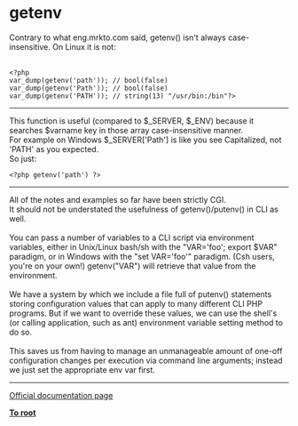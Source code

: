 # getenv



Contrary to what eng.mrkto.com said, getenv() isn&apos;t always case-insensitive. On Linux it is not:<br><br>

```
<?php
var_dump(getenv('path')); // bool(false)
var_dump(getenv('Path')); // bool(false)
var_dump(getenv('PATH')); // string(13) "/usr/bin:/bin"?>
```
  

---

This function is useful (compared to $_SERVER, $_ENV) because it searches $varname key in those array case-insensitive manner.<br>For example on Windows $_SERVER[&apos;Path&apos;] is like you see Capitalized, not &apos;PATH&apos; as you expected.<br>So just: 

```
<?php getenv('path') ?>
```
  

---

All of the notes and examples so far have been strictly CGI.<br>It should not be understated the usefulness of getenv()/putenv() in CLI as well.<br><br>You can pass a number of variables to a CLI script via environment variables, either in Unix/Linux bash/sh with the "VAR=&apos;foo&apos;; export $VAR" paradigm, or in Windows with the "set VAR=&apos;foo&apos;" paradigm. (Csh users, you&apos;re on your own!) getenv("VAR") will retrieve that value from the environment.<br><br>We have a system by which we include a file full of putenv() statements storing configuration values that can apply to many different CLI PHP programs. But if we want to override these values, we can use the shell&apos;s (or calling application, such as ant) environment variable setting method to do so.<br><br>This saves us from having to manage an unmanageable amount of one-off configuration changes per execution via command line arguments; instead we just set the appropriate env var first.  

---

[Official documentation page](https://www.php.net/manual/en/function.getenv.php)

**[To root](/README.md)**